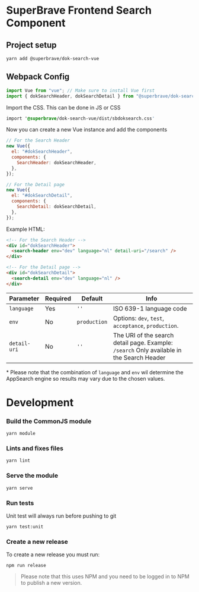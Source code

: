 # SuperBrave Frontend Search Component

## Project setup

```
yarn add @superbrave/dok-search-vue
```

## Webpack Config

```js
import Vue from "vue"; // Make sure to install Vue first
import { dokSearchHeader, dokSearchDetail } from "@superbrave/dok-search-vue"; // Import the components
```

Import the CSS. This can be done in JS or CSS

```css
import '@superbrave/dok-search-vue/dist/sbdoksearch.css'
```

Now you can create a new Vue instance and add the components

```js
// For the Search Header
new Vue({
  el: "#dokSearchHeader",
  components: {
    SearchHeader: dokSearchHeader,
  },
});

// For the Detail page
new Vue({
  el: "#dokSearchDetail",
  components: {
    SearchDetail: dokSearchDetail,
  },
});
```

Example HTML:

```html
<!-- For the Search Header -->
<div id="dokSearchHeader">
  <search-header env="dev" language="nl" detail-uri="/search" />
</div>

<!-- For the Detail page -->
<div id="dokSearchDetail">
  <search-detail env="dev" language="nl" />
</div>
```

| Parameter    | Required | Default      | Info                                                                                      |
| ------------ | -------- | ------------ | ----------------------------------------------------------------------------------------- |
| `language`   | Yes      | `''`         | ISO 639-1 language code                                                                   |
| `env`        | No       | `production` | Options: `dev`, `test`, `acceptance`, `production`.                                       |
| `detail-uri` | No       | `''`         | The URI of the search detail page. Example: `/search` Only available in the Search Header |

\* Please note that the combination of `language` and `env` wil determine the AppSearch engine so results may vary due to the chosen values.

# Development

### Build the CommonJS module

```
yarn module
```

### Lints and fixes files

```
yarn lint
```

### Serve the module

```
yarn serve
```

### Run tests

Unit test will always run before pushing to git

```
yarn test:unit
```

### Create a new release

To create a new release you must run:

```
npm run release
```

> Please note that this uses NPM and you need to be logged in to NPM to publish a new version.
